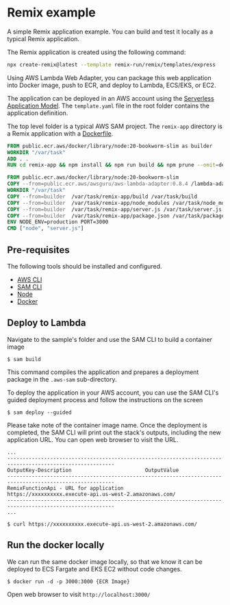 # Remix example

A simple Remix application example. You can build and test it locally as a typical Remix application.

The Remix application is created using the following command: 

```bash
npx create-remix@latest --template remix-run/remix/templates/express
```

Using AWS Lambda Web Adapter, you can package this web application into Docker image, push to ECR, and deploy to Lambda, ECS/EKS, or EC2.

The application can be deployed in an AWS account using the [Serverless Application Model](https://github.com/awslabs/serverless-application-model). The `template.yaml` file in the root folder contains the application definition.

The top level folder is a typical AWS SAM project. The `remix-app` directory is a Remix application with a [Dockerfile](app/Dockerfile). 

```dockerfile
FROM public.ecr.aws/docker/library/node:20-bookworm-slim as builder
WORKDIR "/var/task"
ADD . .
RUN cd remix-app && npm install && npm run build && npm prune --omit=dev

FROM public.ecr.aws/docker/library/node:20-bookworm-slim
COPY --from=public.ecr.aws/awsguru/aws-lambda-adapter:0.8.4 /lambda-adapter /opt/extensions/lambda-adapter
WORKDIR "/var/task"
COPY --from=builder  /var/task/remix-app/build /var/task/build
COPY --from=builder  /var/task/remix-app/node_modules /var/task/node_modules
COPY --from=builder  /var/task/remix-app/server.js /var/task/server.js
COPY --from=builder  /var/task/remix-app/package.json /var/task/package.json
ENV NODE_ENV=production PORT=3000
CMD ["node", "server.js"]
```

## Pre-requisites

The following tools should be installed and configured. 
* [AWS CLI](https://aws.amazon.com/cli/)
* [SAM CLI](https://github.com/awslabs/aws-sam-cli)
* [Node](https://nodejs.org/en/)
* [Docker](https://www.docker.com/products/docker-desktop)


## Deploy to Lambda
Navigate to the sample's folder and use the SAM CLI to build a container image
```shell
$ sam build
```

This command compiles the application and prepares a deployment package in the `.aws-sam` sub-directory.

To deploy the application in your AWS account, you can use the SAM CLI's guided deployment process and follow the instructions on the screen

```shell
$ sam deploy --guided
```
Please take note of the container image name.
Once the deployment is completed, the SAM CLI will print out the stack's outputs, including the new application URL. You can open web browser to visit the URL.

```shell
...
---------------------------------------------------------------------------------------------------------
OutputKey-Description                        OutputValue
---------------------------------------------------------------------------------------------------------
RemixFunctionApi - URL for application            https://xxxxxxxxxx.execute-api.us-west-2.amazonaws.com/
---------------------------------------------------------------------------------------------------------
...

$ curl https://xxxxxxxxxx.execute-api.us-west-2.amazonaws.com/
```

## Run the docker locally

We can run the same docker image locally, so that we know it can be deployed to ECS Fargate and EKS EC2 without code changes.

```shell
$ docker run -d -p 3000:3000 {ECR Image}

```

Open web browser to visit `http://localhost:3000/`
